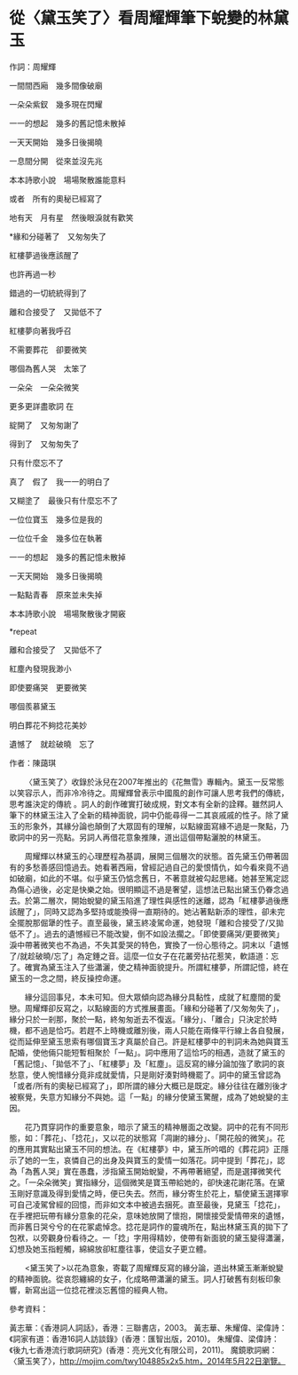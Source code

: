 # 從〈黛玉笑了〉看周耀輝筆下蛻變的林黛玉

作詞：周耀輝

一間間西廂　幾多間像破廟

一朵朵紫釵　幾多現在閃耀

一一的想起　幾多的舊記憶未散掉

一天天開始　幾多日後揭曉

一息間分開　從來並沒先兆

本本詩歌小說　場場聚散誰能意料

或者　所有的奧秘已經寫了

地有天　月有星　然後眼淚就有歡笑

*緣和分碰著了　又匆匆失了

紅樓夢過後應該醒了

也許再過一秒

錯過的一切統統得到了

離和合接受了　又拋低不了

紅樓夢向著我呼召

不需要葬花　卻要微笑

哪個為舊人哭　太笨了

一朵朵　一朵朵微笑

更多更詳盡歌詞 在

綻開了　又匆匆謝了

得到了　又匆匆失了

只有什麼忘不了

真了　假了　我一一的明白了

又糊塗了　最後只有什麼忘不了

一位位寶玉　幾多位是我的

一位位千金　幾多位在執著

一一的想起　幾多的舊記憶未散掉

一天天開始　幾多日後揭曉

一點點青春　原來並未失掉

本本詩歌小說　場場聚散後才開竅

*repeat

離和合接受了　又拋低不了

紅塵內發現我渺小

即使要痛哭　更要微笑

哪個羨慕黛玉

明白葬花不夠捻花美妙

遺憾了　就趁破曉　忘了

作者：陳藹琪

  &emsp;&emsp;〈黛玉笑了〉收錄於泳兒在2007年推出的《花無雪》專輯內。黛玉一反常態以笑容示人，而非冷冷待之。周耀輝曾表示中國風的創作可讓人思考我們的傳統，思考誰決定的傳統 。詞人的創作確實打破成規，對文本有全新的詮釋。雖然詞人筆下的林黛玉注入了全新的精神面貌，詞中仍能尋得一二其哀戚戚的性子。除了黛玉的形象外，其緣分論也顛倒了大眾固有的理解，以點線面寫緣不過是一聚點，乃歌詞中的另一亮點。另詞人再借花意象推陳，道出這個帶點灑脫的林黛玉。



  &emsp;&emsp;周耀輝以林黛玉的心理歷程為基調，展開三個層次的狀態。首先黛玉仍帶著固有的多愁善感回憶過去。她看著西廂，曾經記過自己的愛恨情仇，如今看來竟不過如破廟，如此的不堪。似乎黛玉仍惦念舊日，不著意就被勾起思緒。她甚至篤定認為傷心過後，必定是快樂之始。很明顯這不過是奢望，這想法已點出黛玉仍眷念過去。於第二層次，開始蛻變的黛玉陷進了理性與感性的迷離，認為「紅樓夢過後應該醒了」，同時又認為多堅持或能換得一直期待的。她沾著點新添的理性，卻未完全擺脫那倔犟的性子。直至最後，黛玉終凌駕命運，她發現「離和合接受了/又拋低不了」。過去的遺憾經已不能改變，倒不如設法擱之。「即使要痛哭/更要微笑」淚中帶著微笑也不為過，不失其愛哭的特色，實換了一份心態待之。詞末以「遺憾了/就趁破曉/忘了」為定錘之音。這麼一位女子在花叢旁拈花惹笑，軟語道：忘了。確實為黛玉注入了些瀟灑，使之精神面貌提升。所謂紅樓夢，所謂記憶，終在黛玉的一念之間，終反操控命運。

  &emsp;&emsp;緣分這回事兒，本未可知。但大眾傾向認為緣分具黏性，成就了紅塵間的愛戀。周耀輝卻反寫之，以點線面的方式推展畫面。「緣和分碰著了/又匆匆失了」，緣分只於一剎那，聚於一點，終匆匆逝去不復返。「緣分」、「離合」只決定於時機，都不過是恰巧。若趕不上時機或離別後，兩人只能在兩條平行線上各自發展，從而延伸至黛玉思索有哪個寶玉才真屬於自己。許是紅樓夢中的判詞未為她與寶玉配婚，使他倆只能短暫相聚於「一點」。詞中應用了這恰巧的相遇，造就了黛玉的「舊記憶」、「拋低不了」、「紅樓夢」及「紅塵」。這反寫的緣分論加強了歌詞的哀愁意，使人惋惜緣分竟非成就愛情，只是剛好湊對時機罷了。詞中的黛玉曾認為「或者/所有的奧秘已經寫了」，即所謂的緣分大概已是既定。緣分往往在離別後才被察覺，失意方知緣分不與她。這「一點」的緣分使黛玉驚醒，成為了她蛻變的主因。

  &emsp;&emsp;花乃貫穿詞作的重要意象，暗示了黛玉的精神層面之改變。詞中的花有不同形態，如：「葬花」、「捻花」，又以花的狀態寫「凋謝的緣分」、「開花般的微笑」。花的應用其實點出黛玉不同的想法。在《紅樓夢》中，黛玉所吟唱的《葬花詞》正隱示了她的一生，哀憐自己的出身及與寶玉的愛情一如落花。詞中提到「葬花」，認為「為舊人哭」實在愚蠢，涉指黛玉開始蛻變，不再帶著絕望，而是選擇微笑代之。「一朵朵微笑」實指緣分，這個微笑是寶玉帶給她的，卻快速花謝花落。在黛玉剛好意識及得到愛情之時，便已失去。然而，緣分寄生於花上，驅使黛玉選擇寧可自己凌駕曾經的回憶，而非如文本中被過去捆死。直至最後，見黛玉「捻花」，在手裡把玩帶有緣分意象的花朵，意味她放開了懷抱，開懷接受愛情帶來的遺憾，而非舊日哭兮兮的在花冢處悼念。捻花是詞作的靈魂所在，點出林黛玉真的拋下了包袱，以旁觀身份看待之。一「捻」字用得精妙，使帶有新面貌的黛玉變得瀟灑，幻想及她玉指輕觸，綿綿放卻紅塵往事，使這女子更立體。

  &emsp;&emsp;<黛玉笑了>以花為意象，寄載了周耀輝反寫的緣分論，道出林黛玉漸漸蛻變的精神面貌。從哀怨纏綿的女子，化成略帶瀟灑的黛玉。詞人打破舊有刻板印象響，新寫出這一位捻花裡淡忘舊憶的經典人物。



參考資料：

黃志華：《香港詞人詞話》，香港：三聯書店，2003。
黃志華、朱耀偉、梁偉詩：《詞家有道：香港16詞人訪談錄》(香港：匯智出版，2010)。
朱耀偉、梁偉詩：《後九七香港流行歌詞研究》(香港：亮光文化有限公司，2011)。
魔鏡歌詞網：〈黛玉笑了〉，http://mojim.com/twy104885x2x5.htm，2014年5月22日瀏覽。
